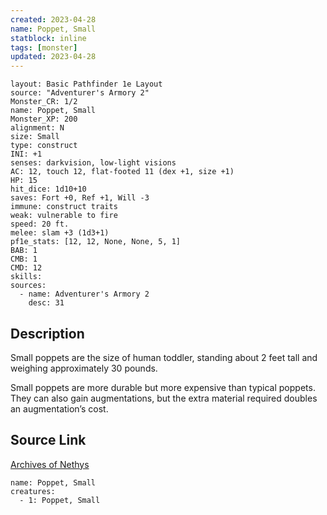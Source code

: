 ```yaml
---
created: 2023-04-28
name: Poppet, Small
statblock: inline
tags: [monster]
updated: 2023-04-28
---
```

```statblock
layout: Basic Pathfinder 1e Layout
source: "Adventurer's Armory 2"
Monster_CR: 1/2
name: Poppet, Small
Monster_XP: 200
alignment: N
size: Small
type: construct
INI: +1
senses: darkvision, low-light visions
AC: 12, touch 12, flat-footed 11 (dex +1, size +1)
HP: 15
hit_dice: 1d10+10
saves: Fort +0, Ref +1, Will -3
immune: construct traits
weak: vulnerable to fire
speed: 20 ft.
melee: slam +3 (1d3+1)
pf1e_stats: [12, 12, None, None, 5, 1]
BAB: 1
CMB: 1
CMD: 12
skills: 
sources:
  - name: Adventurer's Armory 2
    desc: 31
```
## Description
Small poppets are the size of human toddler, standing about 2 feet tall and weighing approximately 30 pounds.

 Small poppets are more durable but more expensive than typical poppets. They can also gain augmentations, but the extra material required doubles an augmentation’s cost.
## Source Link
[Archives of Nethys](https://aonprd.com/MonsterDisplay.aspx?ItemName=Poppet%2C%20Small)
```encounter-table
name: Poppet, Small
creatures:
  - 1: Poppet, Small
```
